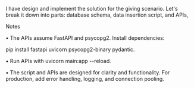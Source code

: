 I have design and implement the solution for the giving scenario. Let's break it down into parts: 
database schema, 
data insertion script, and APIs, 

Notes

•	The APIs assume FastAPI and psycopg2. 
Install dependencies: 

pip install fastapi uvicorn psycopg2-binary pydantic.

•	Run APIs with 
uvicorn main:app --reload.

•	The script and APIs are designed for clarity and functionality. For production, add error handling, logging, and connection pooling.

